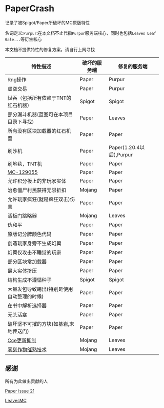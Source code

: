 # PaperCrash

记录了被Spigot/Paper所破坏的MC原版特性

名词定义:`Purpur`:在本文档不止代指`Purpur`服务端核心，同时也包括`Leaves Leaf Gale...`等衍生核心

本文档不提供特性的修复方案，请自行上网寻找

| 特性描述 | 破坏的服务端 | 修复的服务端 |
| - | - | - |
| Rng操作 | Paper | Purpur | 
| 虚空交易 | Paper | Purpur |
| 世吞（包括所有依赖于TNT的红石机器） | Spigot | Spigot |
| 部分漏斗机器(蓝图可在本项目目录下寻找) | Paper | Leaves |
| 所有没有区块加载器的红石机器 | Paper | Paper |
| 刷沙机 | Paper | Paper(1.20.4以后),Purpur |
| 刷地毯，TNT机 | Paper | Paper |
| [MC-129055](https://bugs.mojang.com/browse/MC-129055) | Paper | Paper |
| 允许积分板上的非玩家实体 | Paper | Paper |
| 治愈僵尸村民获得无限折扣 | Mojang | Paper |
| 允许玩家疯狂(就是疯狂双击)伤害 | Paper | Paper |
| 活板门跳略器 | Mojang | Leaves |
| 伪和平 | Paper | Paper |
| 原版记分牌颜色代码 | Paper | Paper |
| 创造玩家身旁不生成幻翼 | Paper | Paper |
| 幻翼仅攻击不睡觉的玩家 | Paper | Paper |
| 部分区块常加载器 | Paper | Paper |
| 最大实体挤压 | Paper | Paper |
| 结构生成不遵循种子 | Spigot | Spigot |
| 大量发包导致踢出(特别是使用自动整理的时候) | Paper | Paper |
| 在书中解析选择器 | Paper | Paper |
| 无头活塞 | Paper | Paper |
| 破坏坚不可摧的方块(如基岩,末地传送门) | Paper | Paper |
| [Cce更新抑制](https://www.bilibili.com/read/cv24323749/) | Mojang | Leaves |
| [零刻作物催熟技术](https://zh.minecraft.wiki/w/Tutorial:%E9%9B%B6%E5%88%BB%E4%BD%9C%E7%89%A9%E5%82%AC%E7%86%9F%E6%8A%80%E6%9C%AF) | Mojang | Leaves |


## 感谢

所有为此做出贡献的人

[Paper Issue 21](https://github.com/PaperMC/docs/issues/21)

[LeavesMC](https://github.com/LeavesMC)
